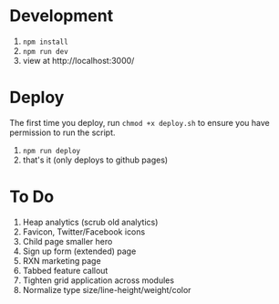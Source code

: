 # Development

1. `npm install`
2. `npm run dev`
3. view at http://localhost:3000/

# Deploy

The first time you deploy, run `chmod +x deploy.sh` to ensure you have permission to run the script.

1. `npm run deploy`
2. that's it (only deploys to github pages)

# To Do

1. Heap analytics (scrub old analytics)
2. Favicon, Twitter/Facebook icons
3. Child page smaller hero
4. Sign up form (extended) page
5. RXN marketing page
6. Tabbed feature callout
7. Tighten grid application across modules
8. Normalize type size/line-height/weight/color
